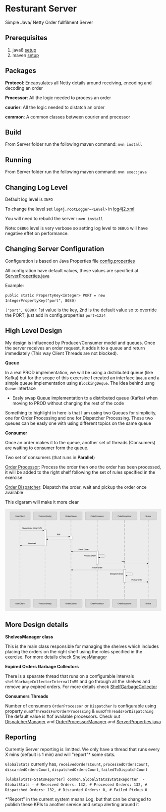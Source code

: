 # Resturant Server

Simple Java/ Netty Order fullfilment Server 

## Prerequisites

1. java8 [setup](https://www.oracle.com/java/technologies/javase-jre8-downloads.html)
2. maven [setup](https://maven.apache.org/install.html)

## Packages

**Protocol**: Encapsulates all Netty details around receiving, encoding and decoding an order 

**Processor**: All the logic needed to process an order 

**courier**: All the logic needed to distatch an order 

**common**: A common classes between courier and processor 

## Build 

From Server folder run the following maven command: `mvn install`

## Running 

From Server folder run the following maven command: `mvn exec:java`

## Changing Log Level

Default log level is `INFO` 

To change the level  set `log4j.rootLogger=<Level>` in [log4j2.xml](./src/main/resources/log4j.properties)

You will need to rebuild the server : `mvn install`

Note: `DEBUG` level is very verbose so setting log level to `DEBUG` will have negative effet on performance.

## Changing Server Configuration

Configuration is based on Java Properties file [config.properties](./src/main/resources/config.properties)

All configration have default values, these values are specified at [ServerProperties.java](./src/main/java/common/ServerProperties.java) 

Example: 

`public static PropertyKey<Integer> PORT = new IntegerPropertyKey("port", 8080)`

`("port", 8080)`: 1st value is the key, 2nd is the default value so to override the PORT, just add in config.properties `port=1234`

## High Level Design 

My design is influenced by Producer/Consumer model and queues. Once the server receives an order request, it adds it to a queue and return immediately (This way Client Threads are not blocked). 

**Queue** 

In a real PROD implementation, we will be using a distributed queue (like Kafka) but for the scope of this excersice I created an interface `Queue` and a simple queue implementation using `BlockingDeque`. The idea behind usng `Queue` interface 

* Easly swap Queue implementation to a distributed queue (Kafka) when moving to PROD without changing the rest of the code

Something to highlight in here is that I am using two Queues for simplicity, one for Order Processing and one for Dispatcher Processing. These two queues can be easly one with using different topics on the same queue

**Consumer**

Once an order makes it to the queue, another set of threads (Consumers) are waiting to consumer form the queue. 

Two set of consumers (that runs in **Parallel**)

<u>Order Processor</u>: Process the order then one the order has been processed, it will be added to the right shelf following the set of rules specified in the exercise   

<u>Order Dispatcher</u>: Dispatch the order, wait and pickup the order once available 

This digaram will make it more clear 

![sequence_diagram](src/main/resources/docs/sequence_diagram_1.png)

## More Design details 

**ShelvesManager class** 

This is the main class responsible for managing the shelves which includes placing the orders on the right shelf using the roles specified in the exercise. For more details check [ShelvesManager](./src/main/java/common/ShelvesManager.java) 

**Expired Orders Garbage Collectors**

There is a spearate thread that runs on a configurable intervals `shelfGarbageCollectorIntervalInMS` and go through all the shelves and remove any expired orders. For more details check [ShelfGarbageCollector](./src/main/java/common/ShelvesManager.java)

**Consumers Threads**

Number of consumers `OrderProcessor` or `Dispatcher` is configurable using property `numOfThreadsForOrderProcessing` & `numOfThreadsForDispatching` The default value is #of available processors. Check out [DispatcherManager](./src/main/java/courier/DispatcherManager.java) and [OrderProcessorManager](./src/main/java/processor/OrderProcessorManager.java) and [ServerProperties.java](./src/main/java/common/ServerProperties.java) 

## Reporting

Currently Server reporting is limitted. We only have a thread that runs every X mins (default is 1 min) and will "report"* some stats. 

`GlobalStats` currenly has, `receivedOrdersCount`, `processedOrdersCount`, `discardedOrdersCount`, `dispatchedOrdersCount`, `failedToDispatchCount` 

`[GlobalStats-StatsReporter] common.GlobalStats$StatsReporter  - GlobalStats - # Received Orders: 132, # Processed Orders: 132, # Dispatched Orders: 132, # Discarded Orders: 0, # Failed Pickup 0`

*"Report" in the current system means Log, but that can be changed to publish these KPIs to another service and setup alerting around it 





